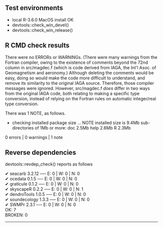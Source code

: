 ## Test environments

* local R-3.6.0 MacOS install OK
* devtools::check_win_devel()
* devtools::check_win_release()

## R CMD check results

There were no ERRORs or WARNINGs.  (There were many warnings from the Fortran
compiler, owing to the existence of comments beyond the 72nd column in
src/magdec.f (which is code derived from IAGA, the Int'l Asoc. of Geomagnetism
and aeronomy.) Although deleting the comments would be easy, doing so would
make the code more difficult to understand, and remove its similarity to the
original IAGA source. Therefore, those compiler messages were ignored. However,
src/magdec.f *does* differ in two ways from the original IAGA code, both
relating to making a specific type conversion, instead of relying on the
Fortran rules on automatic integer/real type conversion.

There was 1 NOTE, as follows.

* checking installed package size ... NOTE
  installed size is  9.4Mb
  sub-directories of 1Mb or more:
    doc    2.5Mb
    help   2.6Mb
    R      2.3Mb



0 errors | 0 warnings | 1 note

## Reverse dependencies

devtools::revdep_check() reports as follows

✔ seacarb 3.2.12                         ── E: 0     | W: 0     | N: 0                                    
✔ ocedata 0.1.5                          ── E: 0     | W: 0     | N: 0                                    
✔ graticule 0.1.2                        ── E: 0     | W: 0     | N: 0                                    
✔ skyscapeR 0.2.2                        ── E: 0     | W: 0     | N: 1                                    
✔ dendroTools 1.0.5                      ── E: 0     | W: 0     | N: 0                                    
✔ soundecology 1.3.3                     ── E: 0     | W: 0     | N: 0                                    
✔ SWMPr 2.3.1                            ── E: 0     | W: 0     | N: 0                                    
OK: 7                                                                                                   
BROKEN: 0

---


